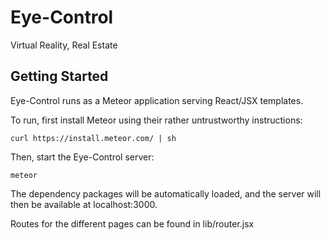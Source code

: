 # Eye-Control

Virtual Reality, Real Estate

## Getting Started

Eye-Control runs as a Meteor application serving React/JSX templates.

To run, first install Meteor using their rather untrustworthy instructions:

    curl https://install.meteor.com/ | sh

Then, start the Eye-Control server:

    meteor

The dependency packages will be automatically loaded, and the server will then be available at localhost:3000.

Routes for the different pages can be found in lib/router.jsx
